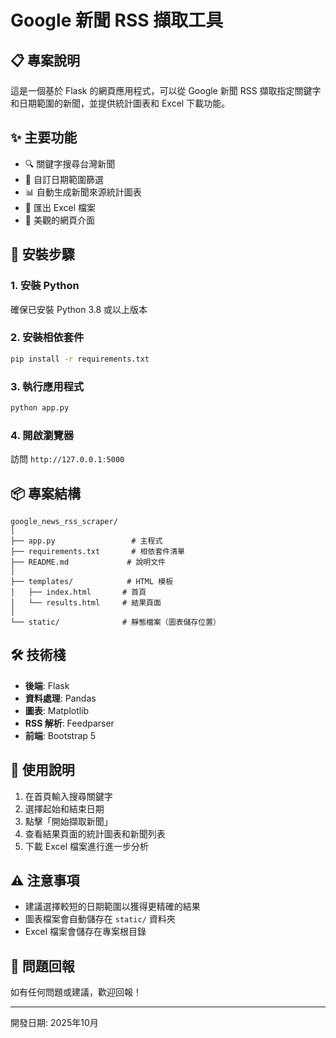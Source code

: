 # Google 新聞 RSS 擷取工具

## 📋 專案說明
這是一個基於 Flask 的網頁應用程式，可以從 Google 新聞 RSS 擷取指定關鍵字和日期範圍的新聞，並提供統計圖表和 Excel 下載功能。

## ✨ 主要功能
- 🔍 關鍵字搜尋台灣新聞
- 📅 自訂日期範圍篩選
- 📊 自動生成新聞來源統計圖表
- 📁 匯出 Excel 檔案
- 🎨 美觀的網頁介面

## 🚀 安裝步驟

### 1. 安裝 Python
確保已安裝 Python 3.8 或以上版本

### 2. 安裝相依套件
```bash
pip install -r requirements.txt
```

### 3. 執行應用程式
```bash
python app.py
```

### 4. 開啟瀏覽器
訪問 `http://127.0.0.1:5000`

## 📦 專案結構
```
google_news_rss_scraper/
│
├── app.py                 # 主程式
├── requirements.txt       # 相依套件清單
├── README.md             # 說明文件
│
├── templates/            # HTML 模板
│   ├── index.html       # 首頁
│   └── results.html     # 結果頁面
│
└── static/              # 靜態檔案（圖表儲存位置）
```

## 🛠️ 技術棧
- **後端**: Flask
- **資料處理**: Pandas
- **圖表**: Matplotlib
- **RSS 解析**: Feedparser
- **前端**: Bootstrap 5

## 📝 使用說明
1. 在首頁輸入搜尋關鍵字
2. 選擇起始和結束日期
3. 點擊「開始擷取新聞」
4. 查看結果頁面的統計圖表和新聞列表
5. 下載 Excel 檔案進行進一步分析

## ⚠️ 注意事項
- 建議選擇較短的日期範圍以獲得更精確的結果
- 圖表檔案會自動儲存在 `static/` 資料夾
- Excel 檔案會儲存在專案根目錄

## 📧 問題回報
如有任何問題或建議，歡迎回報！

---
開發日期: 2025年10月
